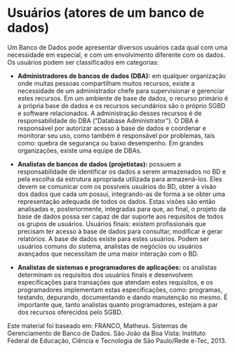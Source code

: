 # Usuários (atores de um banco de dados)
 
Um Banco de Dados pode apresentar diversos usuários cada qual com uma necessidade em especial, e com um envolvimento diferente com os dados. Os usuários podem ser classificados em categorias:

* **Administradores de bancos de dados (DBA):** em qualquer organização onde muitas pessoas compartilham muitos recursos, existe a necessidade de um administrador chefe para supervisionar e gerenciar estes recursos. Em um ambiente de base de dados, o recurso primário é a própria base de dados e os recursos secundários são o próprio SGBD e software relacionados. A administração desses recursos é de responsabilidade do DBA (“Database Administrator”). O DBA é responsável por autorizar acesso à base de dados e coordenar e monitorar seu uso, como também é responsável por problemas, tais como: quebra de segurança ou baixo desempenho. Em grandes organizações, existe uma equipe de DBAs.

* **Analistas de bancos de dados (projetistas):** possuem a responsabilidade de identificar os dados a serem armazenados no BD e pela escolha da estrutura apropriada utilizada para armazená-los. Eles devem se comunicar com os possíveis usuários do BD, obter a visão dos dados que cada um possui, integrando-as de forma a se obter uma representação adequada de todos os dados. Estas visões são então analisadas e, posteriormente, integradas para que, ao final, o projeto da base de dados possa ser capaz de dar suporte aos requisitos de todos os grupos de usuários.
Usuários finais: existem profissionais que precisam ter acesso à base de dados para consultar, modificar e gerar relatórios. A base de dados existe para estes usuários. Podem ser usuários comuns do sistema, analistas de negócios ou usuários avançados que necessitam de uma maior interação com o BD.

* **Analistas de sistemas e programadores de aplicações:** os analistas determinam os requisitos dos usuários finais e desenvolvem especificações para transações que atendam estes requisitos, e os programadores implementam estas especificações, como: programas, testando, depurando, documentando e dando manutenção no mesmo. É importante que, tanto analistas quanto programadores, estejam a par dos recursos oferecidos pelo SGBD.

Este material foi baseado em:
FRANCO, Matheus. Sistemas de Gerenciamento de Banco de Dados. São João da Boa Vista: Instituto Federal de Educação, Ciência e Tecnologia de São Paulo/Rede e-Tec, 2013.
